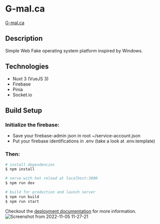 # G-mal.ca
[G-mal.ca](https://g-mal.ca)
## Description
Simple Web Fake operating system platform inspired by Windows.

## Technologies
- Nuxt 3 (VueJS 3)
- Firebase
- Pinia
- Socket.io

## Build Setup

### Initialize the firebase:
- Save your firebase-admin json in root ~/service-account.json
- Put your firebase identifications in .env (take a look at .env.template)

### Then:
```bash
# install dependencies
$ npm install

# serve with hot reload at localhost:3000
$ npm run dev

# build for production and launch server
$ npm run build
$ npm run start

```

Checkout the [deployment documentation](https://v3.nuxtjs.org/guide/deploy/presets) for more information.
![Screenshot from 2022-11-05 11-27-21](https://user-images.githubusercontent.com/34992730/200127400-1bc2de83-3559-485f-a8dc-abfbe7a86bcc.png)
